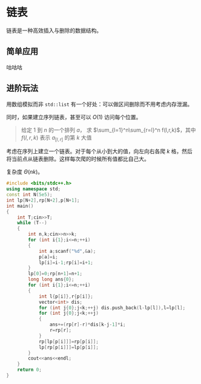 # 链表

链表是一种高效插入与删除的数据结构。

## 简单应用

咕咕咕

## 进阶玩法

用数组模拟而非 `std::list` 有一个好处：可以做区间删除而不用考虑内存泄漏。

同时，如果建立序列链表，甚至可以 $O(1)$ 访问每个位置。

> 给定 $1$ 到 $n$ 的一个排列 $a$， 求 $\sum_{l=1}^n\sum_{r=l}^n f(l,r,k)$，其中 $f(l,r,k)$ 表示 $a_{[l,r]}$ 的第 $k$ 大值

考虑在序列上建立一个链表。对于每个从小到大的值，向左向右各爬 $k$ 格，然后将当前点从链表删除。这样每次爬的时候所有值都比自己大。

复杂度 $\Theta(nk)$。

```cpp
#include <bits/stdc++.h>
using namespace std;
const int N(5e5);
int lp[N+2],rp[N+2],p[N+1];
int main()
{
    int T;cin>>T;
    while (T--)
    {
        int n,k;cin>>n>>k;
        for (int i{1};i<=n;++i)
        {
            int a;scanf("%d",&a);
            p[a]=i;
            lp[i]=i-1;rp[i]=i+1;
        }
        lp[0]=0;rp[n+1]=n+1;
        long long ans{0};
        for (int i{1};i<=n;++i)
        {
            int l{p[i]},r{p[i]};
            vector<int> dis;
            for (int j{0};j<k;++j) dis.push_back(l-lp[l]),l=lp[l];
            for (int j{0};j<k;++j)
            {
                ans+=(rp[r]-r)*dis[k-j-1]*i;
                r=rp[r];
            }
            rp[lp[p[i]]]=rp[p[i]];
            lp[rp[p[i]]]=lp[p[i]];
        }
        cout<<ans<<endl;
    }
    return 0;
}
```